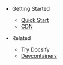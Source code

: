 - Getting Started

  - [Quick Start](quick-start.md)
  - [CDN](cdn.md)

- Related

  - [Try Docsify](https://alertbox.github.io/vscode-remote-try-docsify)
  - [Devcontainers](https://github.com/kosalanuwan/devcontainers)
